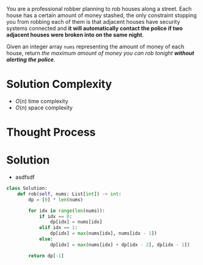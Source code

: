 You are a professional robber planning to rob houses along a street. Each house has a certain amount of money stashed, the only constraint stopping you from robbing each of them is that adjacent houses have security systems connected and **it will automatically contact the police if two adjacent houses were broken into on the same night**.

Given an integer array `nums` representing the amount of money of each house, return _the maximum amount of money you can rob tonight **without alerting the police**_.
# Solution Complexity
- $O(n)$ time complexity
- $O(n)$ space complexity
# Thought Process
# Solution
- asdfsdf
```Python
class Solution:
	def rob(self, nums: List[int]) -> int:
		dp = [0] * len(nums)

		for idx in range(len(nums)):
			if idx == 0:
				dp[idx] = nums[idx]
			elif idx == 1:
				dp[idx] = max(nums[idx], nums[idx - 1])
			else:
				dp[idx] = max(nums[idx] + dp[idx - 2], dp[idx - 1])

		return dp[-1]
```